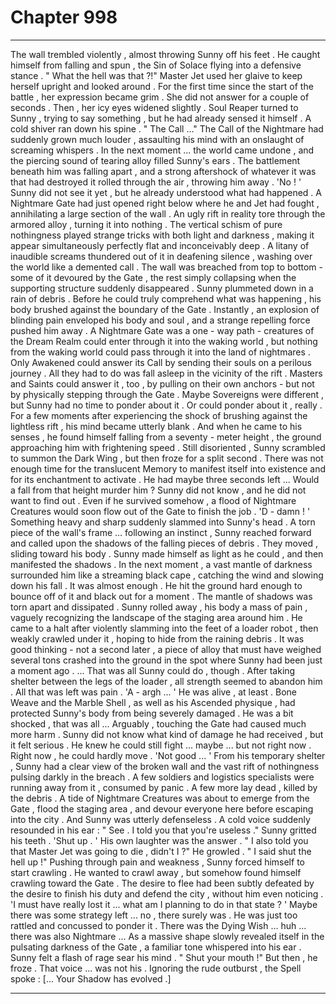 
# Chapter 998


---

The wall trembled violently , almost throwing Sunny off his feet . He caught himself from falling and spun , the Sin of Solace flying into a defensive stance .
" What the hell was that ?!"
Master Jet used her glaive to keep herself upright and looked around . For the first time since the start of the battle , her expression became grim . She did not answer for a couple of seconds . Then , her icy eyes widened slightly . Soul Reaper turned to Sunny , trying to say something , but he had already sensed it himself .
A cold shiver ran down his spine .
" The Call ..."
The Call of the Nightmare had suddenly grown much louder , assaulting his mind with an onslaught of screaming whispers .
In the next moment ... the world came undone , and the piercing sound of tearing alloy filled Sunny's ears . The battlement beneath him was falling apart , and a strong aftershock of whatever it was that had destroyed it rolled through the air , throwing him away .
'No ! '
Sunny did not see it yet , but he already understood what had happened .
A Nightmare Gate had just opened right below where he and Jet had fought , annihilating a large section of the wall .
An ugly rift in reality tore through the armored alloy , turning it into nothing . The vertical schism of pure nothingness played strange tricks with both light and darkness , making it appear simultaneously perfectly flat and inconceivably deep . A litany of inaudible screams thundered out of it in deafening silence , washing over the world like a demented call .
The wall was breached from top to bottom - some of it devoured by the Gate , the rest simply collapsing when the supporting structure suddenly disappeared .
Sunny plummeted down in a rain of debris .
Before he could truly comprehend what was happening , his body brushed against the boundary of the Gate . Instantly , an explosion of blinding pain enveloped his body and soul , and a strange repelling force pushed him away .
A Nightmare Gate was a one - way path - creatures of the Dream Realm could enter through it into the waking world , but nothing from the waking world could pass through it into the land of nightmares . Only Awakened could answer its Call by sending their souls on a perilous journey . All they had to do was fall asleep in the vicinity of the rift .
Masters and Saints could answer it , too , by pulling on their own anchors - but not by physically stepping through the Gate . Maybe Sovereigns were different , but Sunny had no time to ponder about it .
Or could ponder about it , really . For a few moments after experiencing the shock of brushing against the lightless rift , his mind became utterly blank .
And when he came to his senses , he found himself falling from a seventy - meter height , the ground approaching him with frightening speed .
Still disoriented , Sunny scrambled to summon the Dark Wing , but then froze for a split second .
There was not enough time for the translucent Memory to manifest itself into existence and for its enchantment to activate . He had maybe three seconds left ...
Would a fall from that height murder him ?
Sunny did not know , and he did not want to find out . Even if he survived somehow , a flood of Nightmare Creatures would soon flow out of the Gate to finish the job .
'D - damn ! '
Something heavy and sharp suddenly slammed into Sunny's head . A torn piece of the wall's frame ... following an instinct , Sunny reached forward and called upon the shadows of the falling pieces of debris . They moved , sliding toward his body .
Sunny made himself as light as he could , and then manifested the shadows . In the next moment , a vast mantle of darkness surrounded him like a streaming black cape , catching the wind and slowing down his fall .
It was almost enough .
He hit the ground hard enough to bounce off of it and black out for a moment . The mantle of shadows was torn apart and dissipated . Sunny rolled away , his body a mass of pain , vaguely recognizing the landscape of the staging area around him . He came to a halt after violently slamming into the feet of a loader robot , then weakly crawled under it , hoping to hide from the raining debris .
It was good thinking - not a second later , a piece of alloy that must have weighed several tons crashed into the ground in the spot where Sunny had been just a moment ago .
... That was all Sunny could do , though . After taking shelter between the legs of the loader , all strength seemed to abandon him . All that was left was pain .
'A - argh ... '
He was alive , at least . Bone Weave and the Marble Shell , as well as his Ascended physique , had protected Sunny's body from being severely damaged . He was a bit shocked , that was all ...
Arguably , touching the Gate had caused much more harm .
Sunny did not know what kind of damage he had received , but it felt serious . He knew he could still fight ... maybe ... but not right now .
Right now , he could hardly move .
'Not good ... '
From his temporary shelter , Sunny had a clear view of the broken wall and the vast rift of nothingness pulsing darkly in the breach . A few soldiers and logistics specialists were running away from it , consumed by panic .
A few more lay dead , killed by the debris .
A tide of Nightmare Creatures was about to emerge from the Gate , flood the staging area , and devour everyone here before escaping into the city .
And Sunny was utterly defenseless .
A cold voice suddenly resounded in his ear :
" See . I told you that you're useless ."
Sunny gritted his teeth .
'Shut up . '
His own laughter was the answer .
" I also told you that Master Jet was going to die , didn't I ?"
He growled .
" I said shut the hell up !"
Pushing through pain and weakness , Sunny forced himself to start crawling . He wanted to crawl away , but somehow found himself crawling toward the Gate . The desire to flee had been subtly defeated by the desire to finish his duty and defend the city , without him even noticing .
'I must have really lost it ... what am I planning to do in that state ? '
Maybe there was some strategy left ... no , there surely was . He was just too rattled and concussed to ponder it .
There was the Dying Wish ... huh ... there was also Nightmare ...
As a massive shape slowly revealed itself in the pulsating darkness of the Gate , a familiar tone whispered into his ear .
Sunny felt a flash of rage sear his mind .
" Shut your mouth !"
But then , he froze .
That voice ... was not his .
Ignoring the rude outburst , the Spell spoke :
[... Your Shadow has evolved .]

---


